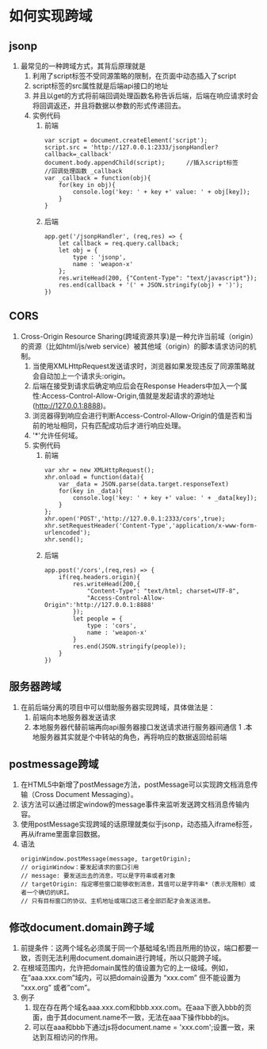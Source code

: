 # 如何实现跨域

## jsonp

1. 最常见的一种跨域方式，其背后原理就是
    1. 利用了script标签不受同源策略的限制，在页面中动态插入了script
    1. script标签的src属性就是后端api接口的地址
    1. 并且以get的方式将前端回调处理函数名称告诉后端，后端在响应请求时会将回调返还，并且将数据以参数的形式传递回去。
    1. 实例代码
        1. 前端
            ```
            var script = document.createElement('script');
            script.src = 'http://127.0.0.1:2333/jsonpHandler?callback=_callback'
            document.body.appendChild(script);      //插入script标签
            //回调处理函数 _callback
            var _callback = function(obj){
                for(key in obj){
                    console.log('key: ' + key +' value: ' + obj[key]);
                }
            }
            ```
        1. 后端
            ```
            app.get('/jsonpHandler', (req,res) => {
                let callback = req.query.callback;
                let obj = {
                    type : 'jsonp',
                    name : 'weapon-x'
                };
                res.writeHead(200, {"Content-Type": "text/javascript"});
                res.end(callback + '(' + JSON.stringify(obj) + ')');
            })
            ```

## CORS

1. Cross-Origin Resource Sharing(跨域资源共享)是一种允许当前域（origin）的资源（比如html/js/web service）被其他域（origin）的脚本请求访问的机制。
    1.  当使用XMLHttpRequest发送请求时，浏览器如果发现违反了同源策略就会自动加上一个请求头:origin。
    1. 后端在接受到请求后确定响应后会在Response Headers中加入一个属性:Access-Control-Allow-Origin,值就是发起请求的源地址(http://127.0.0.1:8888)。
    1. 浏览器得到响应会进行判断Access-Control-Allow-Origin的值是否和当前的地址相同，只有匹配成功后才进行响应处理。
    1. '*'允许任何域。
    1. 实例代码
        1. 前端
            ```
            var xhr = new XMLHttpRequest();
            xhr.onload = function(data){
                var _data = JSON.parse(data.target.responseText)
                for(key in _data){
                    console.log('key: ' + key +' value: ' + _data[key]);
                }
            };
            xhr.open('POST','http://127.0.0.1:2333/cors',true);
            xhr.setRequestHeader('Content-Type','application/x-www-form-urlencoded');
            xhr.send();
            ```
        1. 后端
            ```
            app.post('/cors',(req,res) => {
                if(req.headers.origin){
                    res.writeHead(200,{
                        "Content-Type": "text/html; charset=UTF-8",
                        "Access-Control-Allow-Origin":'http://127.0.0.1:8888'
                    });
                    let people = {
                        type : 'cors',
                        name : 'weapon-x'
                    }
                    res.end(JSON.stringify(people));
                }
            })
            ```

## 服务器跨域

1. 在前后端分离的项目中可以借助服务器实现跨域，具体做法是：
    1. 前端向本地服务器发送请求
    1. 本地服务器代替前端再向api服务器接口发送请求进行服务器间通信
    1 .本地服务器其实就是个中转站的角色，再将响应的数据返回给前端

## postmessage跨域

1. 在HTML5中新增了postMessage方法，postMessage可以实现跨文档消息传输（Cross Document Messaging）。
1. 该方法可以通过绑定window的message事件来监听发送跨文档消息传输内容。
1. 使用postMessage实现跨域的话原理就类似于jsonp，动态插入iframe标签，再从iframe里面拿回数据。
1. 语法
    ```
    originWindow.postMessage(message, targetOrigin);
    // originWindow：要发起请求的窗口引用 
    // message: 要发送出去的消息，可以是字符串或者对象 
    // targetOrigin: 指定哪些窗口能够收到消息，其值可以是字符串*（表示无限制）或者一个确切的URI。
    // 只有目标窗口的协议、主机地址或端口这三者全部匹配才会发送消息。
    ```

## 修改document.domain跨子域

1. 前提条件：这两个域名必须属于同一个基础域名!而且所用的协议，端口都要一致，否则无法利用document.domain进行跨域，所以只能跨子域。
1. ​ 在根域范围内，允许把domain属性的值设置为它的上一级域。例如，在”aaa.xxx.com”域内，可以把domain设置为 “xxx.com” 但不能设置为 “xxx.org” 或者”com”。
1. 例子
    1. 现在存在两个域名aaa.xxx.com和bbb.xxx.com。在aaa下嵌入bbb的页面，由于其document.name不一致，无法在aaa下操作bbb的js。
    1. 可以在aaa和bbb下通过js将document.name = 'xxx.com';设置一致，来达到互相访问的作用。